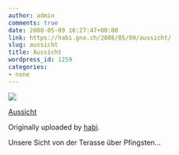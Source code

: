 ```yaml
---
author: admin
comments: true
date: 2008-05-09 16:27:47+00:00
link: https://habi.gna.ch/2008/05/09/aussicht/
slug: aussicht
title: Aussicht
wordpress_id: 1259
categories:
- none
---
```



 [![](http://farm4.static.flickr.com/3003/2477935239_4994a6e0db_m.jpg)](http://www.flickr.com/photos/habi/2477935239/)
   

 
  [Aussicht](http://www.flickr.com/photos/habi/2477935239/)
    

  Originally uploaded by [habi](http://www.flickr.com/people/habi/).
 



Unsere Sicht von der Terasse über Pfingsten...
  

